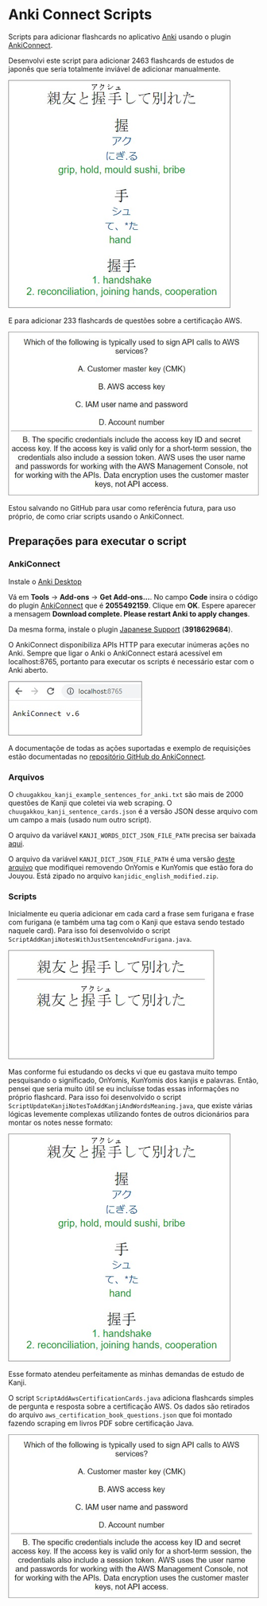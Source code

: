 # Anki Connect Scripts

Scripts para adicionar flashcards no aplicativo [Anki](https://apps.ankiweb.net/) usando o plugin [AnkiConnect](https://ankiweb.net/shared/info/2055492159).

Desenvolvi este script para adicionar 2463 flashcards de estudos de japonês que seria totalmente inviável de adicionar manualmente.

![ ](doc/readme_001.jpg)

E para adicionar 233 flashcards de questões sobre a certificação AWS.

![ ](doc/readme_002.jpg)

Estou salvando no GitHub para usar como referência futura, para uso próprio, de como criar scripts usando o AnkiConnect.

## Preparações para executar o script

### AnkiConnect

Instale o [Anki Desktop](https://apps.ankiweb.net/#download)

Vá em **Tools** -> **Add-ons** -> **Get Add-ons...**. No campo **Code** insira o código do plugin [AnkiConnect](https://ankiweb.net/shared/info/2055492159) que é **2055492159**. Clique em **OK**. Espere aparecer a mensagem **Download complete. Please restart Anki to apply changes**.

Da mesma forma, instale o plugin [Japanese Support](https://ankiweb.net/shared/info/3918629684) (**3918629684**).

O AnkiConnect disponibiliza APIs HTTP para executar inúmeras ações no Anki. Sempre que ligar o Anki o AnkiConnect estará acessível em localhost:8765, portanto para executar os scripts é necessário estar com o Anki aberto.

![ ](doc/readme_003.jpg)

A documentaçõe de todas as ações suportadas e exemplo de requisições estão documentadas no [repositório GitHub do AnkiConnect](https://github.com/FooSoft/anki-connect/#supported-actions).

### Arquivos

O `chuugakkou_kanji_example_sentences_for_anki.txt` são mais de 2000 questões de Kanji que coletei via web scraping. O `chuugakkou_kanji_sentence_cards.json` é a versão JSON desse arquivo com um campo a mais (usado num outro script).

O arquivo da variável `KANJI_WORDS_DICT_JSON_FILE_PATH` precisa ser baixada [aqui](https://foosoft.net/projects/yomichan/#:~:text=jmdict_dutch.zip-,jmdict_english.zip,-jmdict_french.zip).

O arquivo da variável `KANJI_DICT_JSON_FILE_PATH` é uma versão [deste arquivo](https://foosoft.net/projects/yomichan/#:~:text=kanjidic_english.zip) que modifiquei removendo OnYomis e KunYomis que estão fora do Jouyou. Está zipado no arquivo `kanjidic_english_modified.zip`.

### Scripts

Inicialmente eu queria adicionar em cada card a frase sem furigana e frase com furigana (e também uma tag com o Kanji que estava sendo testado naquele card). Para isso foi desenvolvido o script `ScriptAddKanjiNotesWithJustSentenceAndFurigana.java`.

![ ](doc/readme_004.jpg)

Mas conforme fui estudando os decks vi que eu gastava muito tempo pesquisando o significado, OnYomis, KunYomis dos kanjis e palavras. Então, pensei que seria muito útil se eu incluísse todas essas informações no próprio flashcard. Para isso foi desenvolvido o script `ScriptUpdateKanjiNotesToAddKanjiAndWordsMeaning.java`, que existe várias lógicas levemente complexas utilizando fontes de outros dicionários para montar os notes nesse formato:

![ ](doc/readme_001.jpg)

Esse formato atendeu perfeitamente as minhas demandas de estudo de Kanji.

O script `ScriptAddAwsCertificationCards.java` adiciona flashcards simples de pergunta e resposta sobre a certificação AWS. Os dados são retirados do arquivo `aws_certification_book_questions.json` que foi montado fazendo scraping em livros PDF sobre certificação Java.

![ ](doc/readme_002.jpg)
